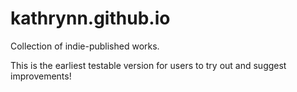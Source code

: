 # kathrynn.github.io
Collection of indie-published works.

This is the earliest testable version for users to try out and suggest improvements!
